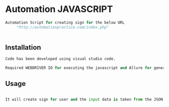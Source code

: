 # Automation JAVASCRIPT

```python
Automation Script for creating sign for the below URL       
     "http://automationpractice.com/index.php"
 
```

## Installation

```python 
Code has been developed using visual studio code.

Required WEBDRIVER IO for executing the javascript and Allure for generating the reports
```
## Usage

```python

It will create sign for user and the input data is taken from the JSON file.


```
